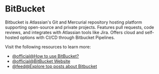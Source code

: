 # BitBucket

Bitbucket is Atlassian's Git and Mercurial repository hosting platform supporting open-source and private projects. Features pull requests, code reviews, and integrates with Atlassian tools like Jira. Offers cloud and self-hosted options with CI/CD through Bitbucket Pipelines.

Visit the following resources to learn more:

- [@official@How to use BitBucket?](https://bitbucket.org/product/guides)
- [@official@BitBucket Website](https://bitbucket.com/)
- [@feed@Explore top posts about Bitbucket](https://app.daily.dev/tags/bitbucket?ref=roadmapsh)
